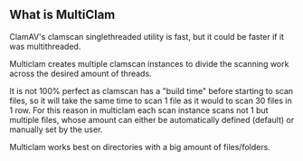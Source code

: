 ## What is MultiClam
ClamAV's clamscan singlethreaded utility is fast, but it could be faster if it was multithreaded.

Multiclam creates multiple clamscan instances to divide the scanning work across the desired amount of threads.

It is not 100% perfect as clamscan has a "build time" before starting to scan files, so it will take the same time to scan 1 file as it would to scan 30 files in 1 row. For this reason in multiclam each scan instance scans not 1 but multiple files, whose amount can either be automatically defined (default) or manually set by the user.

Multiclam works best on directories with a big amount of files/folders.
